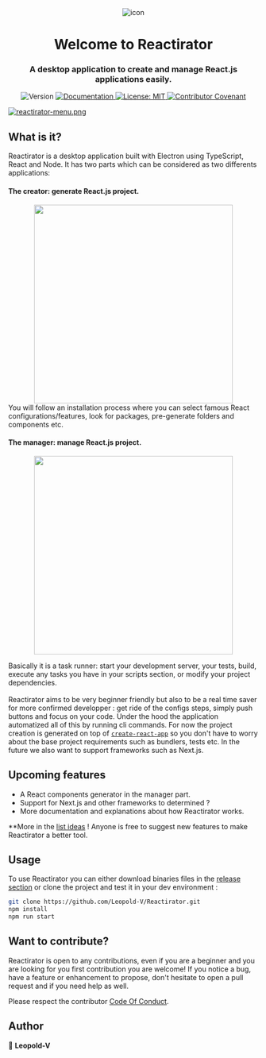 <div align="center"><img alt="icon" src="https://github.com/Leopold-V/Reactirator/blob/main/src/assets/icons/png/64x64.png" /></div>
<h1 align="center">Welcome to Reactirator </h1>
<h3 align="center">A desktop application to create and manage React.js applications easily.</h3>
<p align="center">
  <img alt="Version" src="https://img.shields.io/badge/version-1.0.0-blue.svg?cacheSeconds=2592000" />
  <a href="https://github.com/Leopold-V/Reactirator" target="_blank">
    <img alt="Documentation" src="https://img.shields.io/badge/documentation-yes-brightgreen.svg" />
  </a>
  <a href="#" target="_blank">
    <img alt="License: MIT" src="https://img.shields.io/badge/License-MIT-yellow.svg" />
  </a>
  <a href="https://github.com/leopold-v/Reactirator/blob/main/CODE_OF_CONDUCT.md" target="_blank">
    <img alt="Contributor Covenant" src="https://img.shields.io/badge/Contributor%20Covenant-2.0-4baaaa.svg" />
  </a>
</p>

[![reactirator-menu.png](https://i.postimg.cc/ydybWnm5/reactirator-menu.png)](https://postimg.cc/Hcj2hwP4)
## What is it?

Reactirator is a desktop application built with Electron using TypeScript, React and Node.
It has two parts which can be considered as two differents applications:

#### **The creator:** generate React.js project. 
  <div align="center">
	  <img src="https://i.gyazo.com/21ba6bb674f4c1b0be2a02252572b385.png" width="400" />
  </div>
You will follow an installation process where you can select famous React configurations/features, look for packages, pre-generate folders and components etc.

#### The manager: manage React.js project. 

  <div align="center">
	  <img src="https://i.gyazo.com/41d20f117adafee2113c4d31adc6ee58.png" width="400" />
  </div>
  
Basically it is a task runner: start your development server, your tests, build, execute any tasks you have in your scripts section, or modify your project dependencies.
<br>
<br>
Reactirator aims to be very beginner friendly but also to be a real time saver for more confirmed developper : get ride of the configs steps, simply push buttons and focus on your code.
Under the hood the application automatized all of this by running cli commands.
For now the project creation is generated on top of [``create-react-app``](https://github.com/facebook/create-react-app) so you don't have to worry about the base project requirements such as bundlers, tests etc. In the future we also want to support frameworks such as Next.js.

## Upcoming features
- A React components generator in the manager part.
- Support for Next.js and other frameworks to determined ?
- More documentation and explanations about how Reactirator works.

**More in the [list ideas](https://github.com/Leopold-V/Reactirator/ideas) ! Anyone is free to suggest new features to make Reactirator a better tool.

## Usage

To use Reactirator you can either download binaries files in the [release section](https://github.com/Leopold-V/Reactirator/releases)
or clone the project and test it in your dev environment :

```sh
git clone https://github.com/Leopold-V/Reactirator.git
npm install
npm run start
```

## Want to contribute?

Reactirator is open to any contributions, even if you are a beginner and you are looking for you first contribution you are welcome!
If you notice a bug, have a feature or enhancement to propose, don't hesitate to open a pull request and if you need help as well.

Please respect the contributor [Code Of Conduct](https://github.com/leopold-v/Reactirator/blob/main/CODE_OF_CONDUCT.md).

## Author

👤 **Leopold-V**
